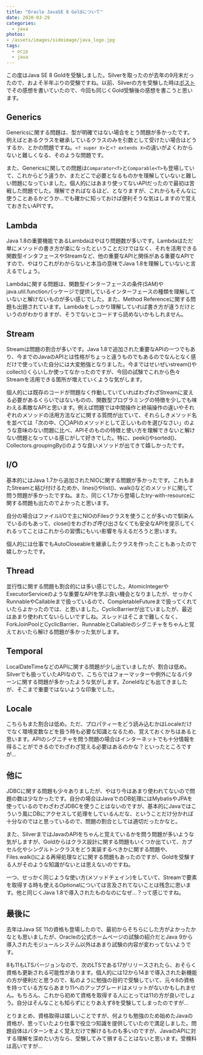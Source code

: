 ```yaml
---
title: "Oracle JavaSE 8 Goldについて"
date: 2020-03-29
categories: 
  - java
photos:
- /assets/images/sideimage/java_logo.jpg
tags:
  - ocjp
  - java
---
```


この度はJava SE 8 Goldを受験しました。Silverを取ったのが去年の9月末だったので、およそ半年ぶりの受験ですね。以前、Silverの方を受験した時は[ポスト](../../../../2019/10/06/java-se-8-silver)でその感想を書いていたので、今回も同じくGold受験後の感想を書こうと思います。

## Generics

Genericsに関する問題は、型が明確ではない場合をとう問題が多かったです。例えばとあるクラスを継承しているクラスのみを引数として受けたい場合はどうするか、とかの問題ですね。`<? super X>`と`<? extends X>`の違いがよくわからないと難しくなる、そのような問題です。

また、Genericsに関しての問題は`Comparator<T>`と`Comparable<T>`も登場していて、これからどう違うか、またどこで必要となるものかを理解していないと難しい問題になっていました。個人的にはあまり使ってないAPIだったので最初は苦戦した問題でした。理解できればなるほど、となりますが、これからもそんなに使うことあるかどうか…でも確かに知っておけば便利そうな気はしますので覚えておきたいAPIです。

## Lambda

Java 1.8の重要機能であるLambdaはやはり問題数が多いです。Lambdaはただ単にメソッドの書き方が楽になったということだけではなく、それを活用できる関数型インタフェースやStreamなど、他の重要なAPIと関係がある重要なAPIですので、やはりこれがわからないと本当の意味でJava 1.8を理解していないと言えるでしょう。

Lambdaに関する問題は、関数型インターフェースの条件(SAM)やjava.util.functionパッケージで提供しているインターフェースの種類を理解していないと解けないものが多い感じでした。また、Method Referenceに関する問題も出題されています。Lambdaをしっかり理解していれば書き方が違うだけというのがわかりますが、そうでないとコードすら読めないかもしれません。

## Stream

Streamは問題の割合が多いです。Java 1.8で追加された重要なAPIの一つでもあり、今までのJavaのAPIとは性格がちょっと違うものでもあるのでなんとなく感だけで使っていた自分には大変勉強となりました。今まではせいぜいstream()やcollect()くらいしか使ってなかったのですが、今回の試験でこれから色々Streamを活用できる箇所が増えていくような気がします。

個人的には既存のコードが問題なく作動していていればわざわざStreamに変える必要があるくらいではないものの、関数型プログラミングの特徴を少しでも味わえる素敵なAPIと思います。例えば問題では中間操作と終端操作の違いやそれぞれのメソッドの活用方法などに関する質問が出ていて、それらしきメソッド名を並べては「次の中、〇〇APIのメソッドとして正しいものを選びなさい」のような意味のない問題に比べ、APIそのものの特徴と使い方を理解できないと解けない問題となっている感じがして好きでした。特に、peek()やsorted()、Collectors.groupingBy()のような良いメソッドが出てきて嬉しかったです。

## I/O

基本的にはJava 1.7から追加されたNIOに関する問題が多かったです。これもまたStreamと結び付けるためか、lines()やlist()、walk()などのメソッドに関して問う問題が多かったですね。また、同じく1.7から登場したtry-with-resourceに関する問題も出たのでよかったと思います。

自分の場合はファイルI/Oで主にNIOのFilesクラスを使うことが多いので馴染んでいるのもあって、close()をわざわざ呼び出さなくても安全なAPIを提示してくれるってことはこれからの習慣にもいい影響を与えるだろうと思います。

個人的には仕事でもAutoCloseableを継承したクラスを作ったこともあったので嬉しかったです。

## Thread

並行性に関する問題も割合的には多い感じでした。AtomicIntegerやExecutorServiceのような重要なAPIを学ぶ良い機会となりましたが、せっかくRunnableやCallableまで扱っているので、CompletableFutureまで扱ってくれていたらよかったのでは、と思いました。CyclicBarrierが出ていましたが、最近はあまり使われてないらしいですしね。スレッドはそこまで難しくなく、ForkJoinPoolとCyclicBarrier、RunnableとCallableのシグニチャをちゃんと覚えておいたら解ける問題が多かった気がします。

## Temporal

LocalDateTimeなどのAPIに関する問題が少し出ていましたが、割合は低め。Silverでも扱っていたAPIなので、こちらではフォーマッターや例外になるパターンに関する問題が多かったような気がします。ZoneIdなども出てきましたが、そこまで重要ではないような印象でした。

## Locale

こちらもまた割合は低め。ただ、プロパティーをどう読み込むかはLocaleだけでなく環境変数などを扱う時も必要な知識となるため、覚えておくかちはあると思います。APIのシグニチャを問う問題の場合はインターネットでも十分情報を得ることができるのでわざわざ覚える必要はあるのかな？といったところですが…

## 他に

JDBCに関する問題も少々ありましたが、やはり今はあまり使われてないので問題の数は少なかったです。自分の場合はJavaでのDB処理にはMybatisやJPAを使っているのでわざわざJDBCを使うことはないのですが、基本的にJavaではこういう風にDBにアクセスして処理をしているんだな、ということだけ分かれば十分なのではと思っているので、問題の割合としては適切だったかなと。

また、SilverまではJavaのAPIをちゃんと覚えているかを問う問題が多いような気がしますが、Goldからはクラス設計に関する問題もいくつか出ていて、カプセル化やシングルトンクラスをどう実装するべきかに関する問題や、Files.walk()による再帰処理などに関する問題もあったのですが、Goldを受験する人がそのような知識がないとは思えないのですね。

一つ、せっかく同じような使い方(メソッドチェイン)をしていて、Streamで要素を取得する時も使えるOptionalについては言及されてないことは残念に思います。他と同じくJava 1.8で導入されたものなのになぜ…？って感じですね。

## 最後に

去年はJava SE 11の資格も登場したので、最初からそちらにした方がよかったかなとも思いましたが、Oracleの公式ホームページの試験の紹介だとJava 9から導入されたモジュールシステム以外はあまり試験の内容が変わってないようです。

8も11もLTSバージョンなので、次のLTSである17がリリースされたら、おそらく資格も更新される可能性があります。個人的には12から14まで導入された新機能の方が便利だと思うので、私のように勉強の目的で受験していて、元々8の資格を持っている方ならあまり11へのアップグレードはメリットがないかもしれません。もちろん、これから初めて資格を取得する人にとっては11の方が良いでしょう。自分はそんなことも知らずにとりあえず8を受験してしまったのですが…

とりまとめ、資格取得は嬉しいことですが、何よりも勉強のため始めたJavaの資格が、思っていたより仕事で役立つ知識を提供していたので満足しました。問題自体はパターンをよく覚えだけで解けるものも多いのですが、JavaのAPIに対する理解を深めたい方なら、受験してみて損することはないと思います。受検料は高いですが…